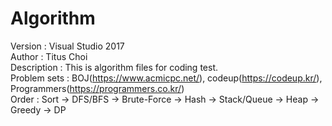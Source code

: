 # Algorithm

Version : Visual Studio 2017<br>
Author : Titus Choi<br>
Description : This is algorithm files for coding test.<br>
Problem sets : BOJ(https://www.acmicpc.net/), codeup(https://codeup.kr/), Programmers(https://programmers.co.kr/)<br>
Order : Sort -> DFS/BFS -> Brute-Force -> Hash -> Stack/Queue -> Heap -> Greedy -> DP<br>
